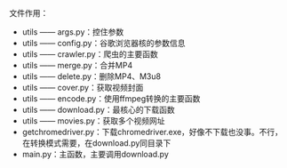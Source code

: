 
文件作用：
* utils —— args.py：控住参数
* utils —— config.py：谷歌浏览器核的参数信息
* utils —— crawler.py：爬虫的主要函数
* utils —— merge.py：合并MP4
* utils —— delete.py：删除MP4、M3u8
* utils —— cover.py：获取视频封面
* utils —— encode.py：使用ffmpeg转换的主要函数
* utils —— download.py：最核心的下载函数
* utils —— movies.py：获取多个视频网址
* getchromedriver.py：下载chromedriver.exe，好像不下载也没事。不行，在转换模式需要，在download.py同目录下
* main.py：主函数，主要调用download.py
